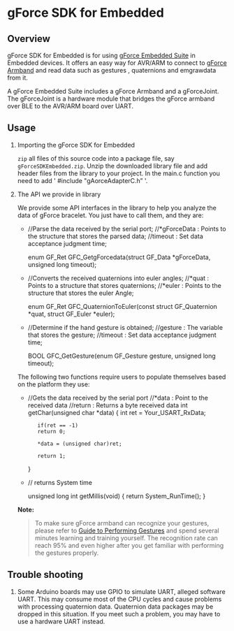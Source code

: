 # gForce SDK for Embedded

## Overview
gForce SDK for Embedded is for using [gForce Embedded Suite][gForceEmbeddedSuite] 
in Embedded devices. It offers an easy way for 
AVR/ARM to connect to [gForce Armband][gForceArmband] and read 
data such as gestures , quaternions and emgrawdata from it.

A gForce Embedded Suite includes a gForce Armband and a gForceJoint. 
The gForceJoint is a hardware module that bridges the gForce armband over BLE 
to the AVR/ARM board over UART.

## Usage
1. Importing the gForce SDK for Embedded

    `zip` all files of this source code into a package file, say `gForceSDKEmbedded.zip`.
    Unzip the downloaded library file and add header files from the library to your project.
	In the main.c function you need to add ' #include "gAorceAdapterC.h” '.

2. The API we provide in library

    We provide some API interfaces in the library to help you analyze the data of gForce bracelet.
	You just have to call them, and they are:
    
    * //Parse the data received by the serial port;
	  //*gForceData : Points to the structure that stores the parsed data;
	  //timeout : Set data acceptance judgment time;
		
		 enum GF_Ret GFC_GetgForcedata(struct GF_Data *gForceData, unsigned long timeout);

    * //Converts the received quaternions into euler angles;
	  //*quat :  Points to a structure that stores quaternions;
      //*euler : Points to the structure that stores the euler Angle;
		
		 enum GF_Ret GFC_QuaternionToEuler(const struct GF_Quaternion *quat, struct GF_Euler *euler);

    * //Determine if the hand gesture is obtained;
	  //gesture : The variable that stores the gesture;
	  //timeout : Set data acceptance judgment time;
		
		 BOOL GFC_GetGesture(enum GF_Gesture gesture, unsigned long timeout);

    The following two functions require users to populate themselves based on the platform they use:
	
	* //Gets the data received by the serial port
	  //*data : Point to the received data
	  //return : Returns a byte received data
		 int getChar(unsigned char *data)
		 {
		     int ret = Your_USART_RxData;
		 			
			 if(ret == -1)
			 return 0;
			 
			 *data = (unsigned char)ret;
			 
			 return 1; 
		 }
	*
		// returns System time 
		
		unsigned long int getMillis(void)
		{
			return System_RunTime();
		}


    **Note:**
    > To make sure gForce armband can recognize your gestures, please refer to
    > [Guide to Performing Gestures][GuideToPerformingGestures]
    > and spend several minutes learning and training yourself. The recognition
    > rate can reach 95% and even higher after you get familiar with performing 
    > the gestures properly.

## Trouble shooting
1. Some Arduino boards may use GPIO to simulate UART, alleged software UART.
   This may consume most of the CPU cycles and cause problems with processing
   quaternion data. Quaternion data packages may be dropped in this situation.
   If you meet such a problem,  you may have to use a hardware UART instead.

[gForceEmbeddedSuite]: https://oymotion.github.io/doc/gForce100EmbeddedSuiteUserGuide/
[gForceArmband]: https://oymotion.github.io/doc/gForce100UserGuide/
[GuideToPerformingGestures]: https://www.youtube.com/watch?v=wBsYJf0wrkk  
